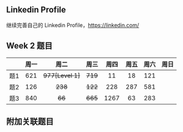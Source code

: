 ## Linkedin Profile

继续完善自己的 Linkedin Profile，https://linkedin.com/

## Week 2 题目
|       | 周一    | 周二   |  周三 |   周四 |   周五  | 周六 |  周日 |
| :----:| :----: | :----:|:----:  |:----: |:----:  |:----:|:----: |
| 题1   |621     |~~977[Level 1]~~    |~~719~~ |  11   |18      |121   | 
| 题2   |126     |~~238~~ |~~122~~|  228  | 287    |581   | 
| 题3   |840     |~~66~~     |~~665~~|  1267 |63      |283   | 


## 附加关联题目
